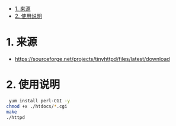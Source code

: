 
<!-- TOC -->

- [1. 来源](#1-来源)
- [2. 使用说明](#2-使用说明)

<!-- /TOC -->

<a id="markdown-1-来源" name="1-来源"></a>
# 1. 来源

* https://sourceforge.net/projects/tinyhttpd/files/latest/download


<a id="markdown-2-使用说明" name="2-使用说明"></a>
# 2. 使用说明

```bash
 yum install perl-CGI -y
chmod +x ./htdocs/*.cgi
make
./httpd
```